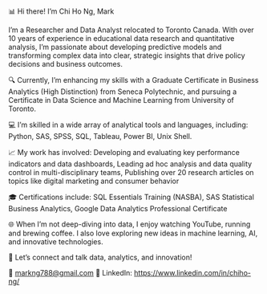 📊 Hi there! I’m Chi Ho Ng, Mark

I’m a Researcher and Data Analyst relocated to Toronto Canada. With over 10 years of experience in educational data research and quantitative analysis, I’m passionate about developing predictive models and transforming complex data into clear, strategic insights that drive policy decisions and business outcomes.

🔍 Currently, I’m enhancing my skills with a Graduate Certificate in Business Analytics (High Distinction) from Seneca Polytechnic, and pursuing a Certificate in Data Science and Machine Learning from University of Toronto.

💻 I’m skilled in a wide array of analytical tools and languages, including:
Python, SAS, SPSS, SQL, Tableau, Power BI, Unix Shell.

📈 My work has involved:
Developing and evaluating key performance indicators and data dashboards, 
Leading ad hoc analysis and data quality control in multi-disciplinary teams,
Publishing over 20 research articles on topics like digital marketing and consumer behavior

🎓 Certifications include:
SQL Essentials Training (NASBA), 
SAS Statistical Business Analytics, 
Google Data Analytics Professional Certificate

🌐 When I’m not deep-diving into data, I enjoy watching YouTube, running and brewing coffee. I also love exploring new ideas in machine learning, AI, and innovative technologies.

🔗 Let’s connect and talk data, analytics, and innovation!

📧 markng788@gmail.com
💼 LinkedIn: https://www.linkedin.com/in/chiho-ng/

